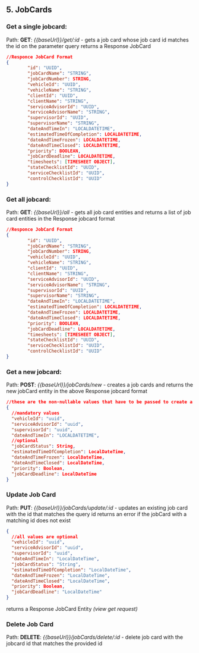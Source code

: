 ## 5. **JobCards**

### Get a single jobcard:

Path: **GET**: _{{baseUrl}}/get/:id_ - gets a job card whose job card id matches the id on the parameter query returns a
Response JobCard

``` json lines
//Responce JobCard Format
{
        "id": "UUID",
        "jobCardName": "STRING",
        "jobCardNumber": STRING,
        "vehicleId": "UUID",
        "vehicleName": "STRING",
        "clientId": "UUID",
        "clientName": "STRING",
        "serviceAdvisorId": "UUID",
        "serviceAdvisorName": "STRING",
        "supervisorId": "UUID",
        "supervisorName": "STRING",
        "dateAndTimeIn": "LOCALDATETIME",
        "estimatedTimeOfCompletion": LOCALDATETIME,
        "dateAndTimeFrozen": LOCALDATETIME,
        "dateAndTimeClosed": LOCALDATETIME,
        "priority": BOOLEAN,
        "jobCardDeadline": LOCALDATETIME,
        "timesheets": [TIMESHEET OBJECT],
        "stateChecklistId": "UUID",
        "serviceChecklistId": "UUID",
        "controlChecklistId": "UUID"
}
```

### Get all jobcard:

Path: **GET**: _{{baseUrl}}/all_ - gets all job card entities and returns a list of job card entities in the Response
jobcard format

``` json lines
//Responce JobCard Format
{
        "id": "UUID",
        "jobCardName": "STRING",
        "jobCardNumber": STRING,
        "vehicleId": "UUID",
        "vehicleName": "STRING",
        "clientId": "UUID",
        "clientName": "STRING",
        "serviceAdvisorId": "UUID",
        "serviceAdvisorName": "STRING",
        "supervisorId": "UUID",
        "supervisorName": "STRING",
        "dateAndTimeIn": "LOCALDATETIME",
        "estimatedTimeOfCompletion": LOCALDATETIME,
        "dateAndTimeFrozen": LOCALDATETIME,
        "dateAndTimeClosed": LOCALDATETIME,
        "priority": BOOLEAN,
        "jobCardDeadline": LOCALDATETIME,
        "timesheets": [TIMESHEET OBJECT],
        "stateChecklistId": "UUID",
        "serviceChecklistId": "UUID",
        "controlChecklistId": "UUID"
}
```

### Get a new jobcard:

Path: **POST**: _{{baseUrl}}/jobCards/new_ - creates a job cards and returns the new jobCard entity in the above
Response jobcard format

```json lines
//these are the non-nullable values that have to be passed to create a new jobcard
{
  //mandatory values 
  "vehicleId": "uuid",
  "serviceAdvisorId": "uuid",
  "supervisorId": "uuid",
  "dateAndTimeIn": "LOCALDATETIME",
  //optional
  "jobCardStatus": String,
  "estimatedTimeOfCompletion": LocalDateTime,
  "dateAndTimeFrozen": LocalDateTime,
  "dateAndTimeClosed": LocalDateTime,
  "priority": Boolean,
  "jobCardDeadline": LocalDateTime
}
```

### Update Job Card

Path: **PUT**: _{{baseUrl}}/jobCards/update/:id_ - updates an existing job card with the id that matches the query id
returns an error if the jobCard with a matching id does not exist

```json lines
{
  //all values are optional 
  "vehicleId": "uuid",
  "serviceAdvisorId": "uuid",
  "supervisorId": "uuid",
  "dateAndTimeIn": "LocalDateTime",
  "jobCardStatus": "String",
  "estimatedTimeOfCompletion": "LocalDateTime",
  "dateAndTimeFrozen": "LocalDateTime",
  "dateAndTimeClosed": "LocalDateTime",
  "priority": Boolean,
  "jobCardDeadline": "LocalDateTime"
}
```

returns a Response JobCard Entity _(view get request)_

### Delete Job Card

Path: **DELETE**: _{{baseUrl}}/jobCards/delete/:id_ - delete job card with the jobcard id that matches the provided id